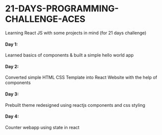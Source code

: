 # 21-DAYS-PROGRAMMING-CHALLENGE-ACES
Learning React JS with some projects in mind (for 21 days challenge)

#### Day 1: 
Learned basics of components & built a simple hello world app

#### Day 2: 
Converted simple HTML CSS Template into React Website with the help of components

#### Day 3: 
Prebuilt theme redesigned using reactjs components and css styling

#### Day 4: 
Counter webapp using state in react